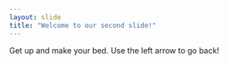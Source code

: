 ```yaml
---
layout: slide
title: "Welcome to our second slide!"
---
```

Get up and make your bed.
Use the left arrow to go back!